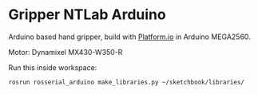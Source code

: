 # Gripper NTLab Arduino

Arduino based hand gripper, build with [Platform.io](https://platformio.org/) in Arduino MEGA2560.

Motor: Dynamixel MX430-W350-R


Run this inside workspace:
```
rosrun rosserial_arduino make_libraries.py ~/sketchbook/libraries/
```

